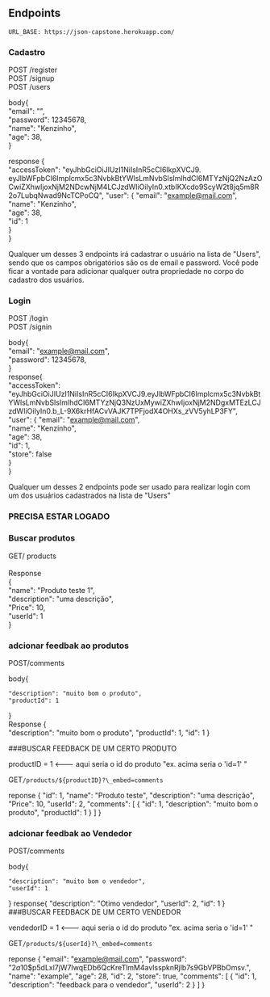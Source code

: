 ## Endpoints

    URL_BASE: https://json-capstone.herokuapp.com/

### Cadastro

POST /register <br/>
POST /signup <br/>
POST /users

body{<br/>
"email": "",<br/>
"password": 12345678,<br/>
"name": "Kenzinho",<br/>
"age": 38,<br/>
}<br/>

response {<br/>
"accessToken": "eyJhbGciOiJIUzI1NiIsInR5cCI6IkpXVCJ9.<br/>eyJlbWFpbCI6Implcmx5c3NvbkBtYWlsLmNvbSIsImlhdCI6MTYzNjQ2NzAzOCwiZXhwIjoxNjM2NDcwNjM4LCJzdWIiOiIyIn0.xtbIKXcdo9ScyW2t8jq5m8R2o7LubqNwad9NcTCPoCQ",
"user": {
"email": "example@mail.com",<br/>
"name": "Kenzinho",<br/>
"age": 38,<br/>
"id": 1<br/>
}<br/>
}<br/>

Qualquer um desses 3 endpoints irá cadastrar o usuário na lista de "Users", sendo que os campos obrigatórios são os de email e password.
Você pode ficar a vontade para adicionar qualquer outra propriedade no corpo do cadastro dos usuários.

### Login

POST /login <br/>
POST /signin<br/>

body{<br/>
"email": "example@mail.com",<br/>
"password": 12345678,<br/>
}<br/>
response{<br/>
"accessToken": "eyJhbGciOiJIUzI1NiIsInR5cCI6IkpXVCJ9.eyJlbWFpbCI6Implcmx5c3NvbkBtYWlsLmNvbSIsImlhdCI6MTYzNjQ3NzUxMywiZXhwIjoxNjM2NDgxMTEzLCJzdWIiOiIyIn0.b_L-9X6krHfACvVAJK7TPFjodX4OHXs_zVV5yhLP3FY",
"user": {
"email": "example@mail.com",<br/>
"name": "Kenzinho",<br/>
"age": 38,<br/>
"id": 1,<br/>
"store": false<br/>
}<br/>
}

Qualquer um desses 2 endpoints pode ser usado para realizar login com um dos usuários cadastrados na lista de "Users"

### PRECISA ESTAR LOGADO

### Buscar produtos

GET/ products <br/>
<br/>
Response <br/>
{<br/>
"name": "Produto teste 1",<br/>
"description": "uma descrição",<br/>
"Price": 10,<br/>
"userId": 1<br/>
}<br/>

### adcionar feedbak ao produtos

POST/comments<br/>

body{<br/>

    "description": "muito bom o produto",
    "productId": 1

}<br/>
Response {<br/>
"description": "muito bom o produto",
"productId": 1,
"id": 1
}<br/>

###BUSCAR FEEDBACK DE UM CERTO PRODUTO

productID = 1 <--- aqui seria o id do produto "ex. acima seria o 'id=1' "

GET`/products/${productID}?\_embed=comments`

reponse {
"id": 1,
"name": "Produto teste",
"description": "uma descrição",
"Price": 10,
"userId": 2,
"comments": [
{
"id": 1,
"description": "muito bom o produto",
"productId": 1
}
]
}

### adcionar feedbak ao Vendedor

POST/comments<br/>

body{<br/>

    "description": "muito bom o vendedor",
    "userId": 1

}
response{
"description": "Otimo vendedor",
"userId": 2,
"id": 1
}
###BUSCAR FEEDBACK DE UM CERTO VENDEDOR

vendedorID = 1 <--- aqui seria o id do produto "ex. acima seria o 'id=1' "

GET`/products/${userId}?\_embed=comments` <br/>

reponse {
"email": "example@mail.com",
"password": "$2a$10$p5dLxl7jW7IwqEDb6QcKreTlmM4avlsspknRjlb7s9GbVPBbOmsv.",
"name": "example",
"age": 28,
"id": 2,
"store": true,
"comments": [
{
"id": 1,
"description": "feedback para o vendedor",
"userId": 2
}
]
}
